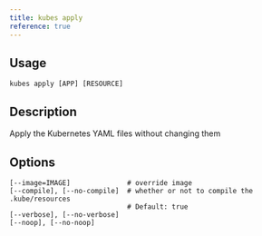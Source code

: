 ```yaml
---
title: kubes apply
reference: true
---
```


## Usage

    kubes apply [APP] [RESOURCE]

## Description

Apply the Kubernetes YAML files without changing them


## Options

```
[--image=IMAGE]              # override image
[--compile], [--no-compile]  # whether or not to compile the .kube/resources
                             # Default: true
[--verbose], [--no-verbose]  
[--noop], [--no-noop]        
```

